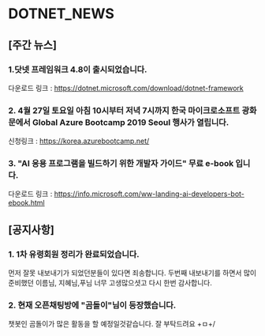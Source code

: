 # DOTNET_NEWS

## [주간 뉴스]

### 1.닷넷 프레임워크 4.8이 출시되었습니다.
다운로드 링크 : https://dotnet.microsoft.com/download/dotnet-framework

### 2. 4월 27일 토요일 아침 10시부터 저녁 7시까지 한국 마이크로소프트 광화문에서 Global Azure Bootcamp 2019 Seoul 행사가 열립니다. 
신청링크 : https://korea.azurebootcamp.net/

### 3. "AI 응용 프로그램을 빌드하기 위한 개발자 가이드" 무료 e-book 입니다.
다운로드 링크 : https://info.microsoft.com/ww-landing-ai-developers-bot-ebook.html

## [공지사항]
### 1. 1차 유령회원 정리가 완료되었습니다. 
먼저 잘못 내보내기가 되었던분들이 있다면 죄송합니다. 두번째 내보내기를 하면서 많이 준비했던 이름님, 지혜님,푸님 
너무 고생많으셧고 다시 한번 감사합니다.

### 2. 현재 오픈채팅방에 "곰돌이"님이 등장했습니다. 
챗봇인 곰돌이가  많은 활동을 할 예정일것같습니다. 잘 부탁드려요 +ㅁ+/
